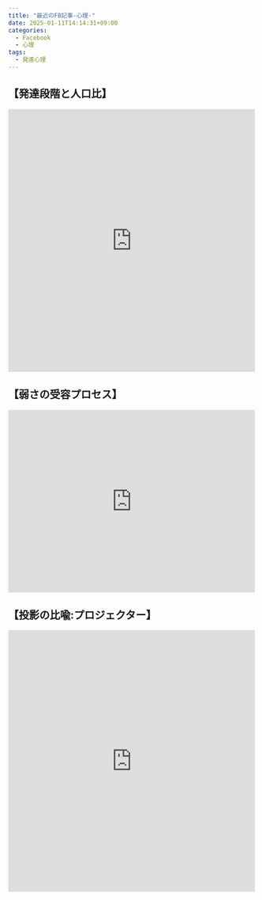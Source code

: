 ```yaml
---
title: "最近のFB記事-心理-"
date: 2025-01-11T14:14:31+09:00
categories:
  - Facebook
  - 心理
tags:
  - 発達心理
---
```


## 【発達段階と人口比】

<iframe src="https://www.facebook.com/plugins/post.php?href=https%3A%2F%2Fwww.facebook.com%2Fpermalink.php%3Fstory_fbid%3Dpfbid0Q7PfsApn12Mr7SM2CQWGxqFNUy6wWXsyMfHBwpZToBGhqq5pXo7vLWjYGRvaChd2l%26id%3D61571235106111&show_text=true&width=500" width="500" height="531" style="border:none;overflow:hidden" scrolling="no" frameborder="0" allowfullscreen="true" allow="autoplay; clipboard-write; encrypted-media; picture-in-picture; web-share"></iframe>

## 【弱さの受容プロセス】

<iframe src="https://www.facebook.com/plugins/post.php?href=https%3A%2F%2Fwww.facebook.com%2Fpermalink.php%3Fstory_fbid%3Dpfbid0dbZ7WgEez8NAPZBGxzPgZYMt91w59hcF3kjx8a6fA2RP2EQ3FgYhhDe2tALZSGwSl%26id%3D61571235106111&show_text=true&width=500" width="500" height="369" style="border:none;overflow:hidden" scrolling="no" frameborder="0" allowfullscreen="true" allow="autoplay; clipboard-write; encrypted-media; picture-in-picture; web-share"></iframe>

## 【投影の比喩:プロジェクター】

<iframe src="https://www.facebook.com/plugins/post.php?href=https%3A%2F%2Fwww.facebook.com%2Fpermalink.php%3Fstory_fbid%3Dpfbid0m2H9HzunUaZa8tV7WPRTtvnUkf8rzqCpbRdBPZXg6ZqgqdzoFqEhrDAU5vqYuu5Ql%26id%3D61571235106111&show_text=true&width=500" width="500" height="529" style="border:none;overflow:hidden" scrolling="no" frameborder="0" allowfullscreen="true" allow="autoplay; clipboard-write; encrypted-media; picture-in-picture; web-share"></iframe>